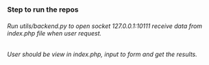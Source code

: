 ### Step to run the repos

###### Run utils/backend.py to open socket 127.0.0.1:10111 receive data from index.php file when user request.
###### User should be view in index.php, input to form and get the results.